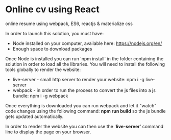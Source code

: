 # Online cv using React
online resume using webpack, ES6, reactjs &amp; materialize css

In order to launch this solution, you must have: 

* Node installed on your computer, available here: https://nodejs.org/en/
* Enough space to download packages

Once Node is installed you can run 'npm install' in the folder containing the solution in order to load all the libraries.
You will need to install the following tools globally to render the website: 

* live-server - small http server to render your website: npm i -g live-server
* webpack - in order to run the process to convert the js files into a js bundle: npm i -g webpack

Once everything is downloaded you can run webpack and let it "watch" code changes using the following command: **npm run build** so the js bundle gets updated automatically. 

In order to render the website you can then use the '**live-server**' command line to display the page on your browser.

